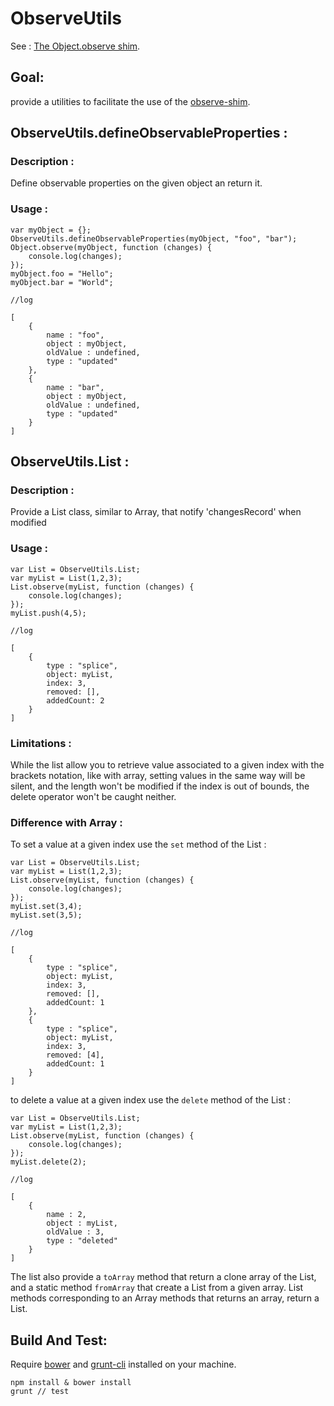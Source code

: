 ObserveUtils
============

See : [The Object.observe shim](https://github.com/KapIT/observe-shim).

Goal:
----
provide a utilities to facilitate the use of the [observe-shim](https://github.com/KapIT/observe-shim).


ObserveUtils.defineObservableProperties :
-----------------------------------------

### Description :
Define observable properties on the given object an return it.

### Usage : 

    var myObject = {};
    ObserveUtils.defineObservableProperties(myObject, "foo", "bar");
    Object.observe(myObject, function (changes) {
        console.log(changes);
    });
    myObject.foo = "Hello";
    myObject.bar = "World";

    //log

    [
        {
            name : "foo",
            object : myObject,
            oldValue : undefined,
            type : "updated"
        },
        {
            name : "bar",
            object : myObject,
            oldValue : undefined,
            type : "updated"
        }
    ]

ObserveUtils.List :
-------------------

### Description :
Provide a List class, similar to Array, that notify 'changesRecord' when modified

### Usage : 

    var List = ObserveUtils.List;
    var myList = List(1,2,3);
    List.observe(myList, function (changes) {
        console.log(changes);
    });
    myList.push(4,5);

    //log

    [
        {
            type : "splice",
            object: myList,
            index: 3,
            removed: [],
            addedCount: 2
        }
    ]

### Limitations :

While the list allow you to retrieve value associated to a given index with the brackets notation, like with array, setting values in the same way will be silent, and the length won't be modified if the index is out of bounds, the delete operator won't be caught neither.

### Difference with Array :

To set a value at a given index use the <code>set</code> method of the List :  

    var List = ObserveUtils.List;
    var myList = List(1,2,3);
    List.observe(myList, function (changes) {
        console.log(changes);
    });
    myList.set(3,4);
    myList.set(3,5);
    
    //log

    [
        {
            type : "splice",
            object: myList,
            index: 3,
            removed: [],
            addedCount: 1
        },
        {
            type : "splice",
            object: myList,
            index: 3,
            removed: [4],
            addedCount: 1
        }
    ]

to delete a value at a given index use the <code>delete</code>  method of the List :

    var List = ObserveUtils.List;
    var myList = List(1,2,3);
    List.observe(myList, function (changes) {
        console.log(changes);
    });
    myList.delete(2);

    //log
   
    [
        {
            name : 2,
            object : myList,
            oldValue : 3,
            type : "deleted"
        }
    ]
    
The list also provide a <code>toArray</code> method that return a clone array of the List, and a static method <code>fromArray</code> that create a List from a given array.
List methods corresponding to an Array methods that returns an array, return a List.

Build And Test:
---------------

Require [bower](https://github.com/twitter/bower) and [grunt-cli](https://github.com/gruntjs/grunt-cli) installed on your machine.

    npm install & bower install
    grunt // test 
